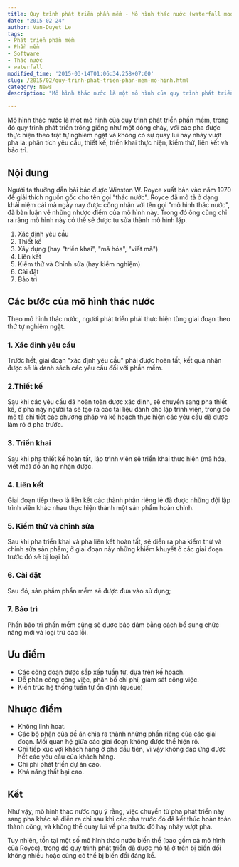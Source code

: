 ```yaml
---
title: Quy trình phát triển phần mềm - Mô hình thác nước (waterfall model)
date: "2015-02-24"
author: Van-Duyet Le
tags:
- Phát triển phần mềm
- Phần mềm
- Software
- Thác nước
- waterfall
modified_time: '2015-03-14T01:06:34.258+07:00'
slug: /2015/02/quy-trinh-phat-trien-phan-mem-mo-hinh.html
category: News
description: "Mô hình thác nước là một mô hình của quy trình phát triển phần mềm, trong đó quy trình phát triển trông giống như một dòng chảy, với các pha được thực hiện theo trật tự nghiêm ngặt và không có sự quay lui hay nhảy vượt pha là: phân tích yêu cầu, thiết kế, triển khai thực hiện, kiểm thử, liên kết và bảo trì."

---
```


Mô hình thác nước là một mô hình của quy trình phát triển phần mềm, trong đó quy trình phát triển trông giống như một dòng chảy, với các pha được thực hiện theo trật tự nghiêm ngặt và không có sự quay lui hay nhảy vượt pha là: phân tích yêu cầu, thiết kế, triển khai thực hiện, kiểm thử, liên kết và bảo trì.

## Nội dung  ##

Người ta thường dẫn bài báo được Winston W. Royce xuất bản vào năm 1970 để giải thích nguồn gốc cho tên gọi "thác nước". Royce đã mô tả ở dạng khái niệm cái mà ngày nay được công nhận với tên gọi "mô hình thác nước", đã bàn luận về những nhược điểm của mô hình này. Trong đó ông cũng chỉ ra rằng mô hình này có thể sẽ được tu sửa thành mô hình lặp.

1. Xác định yêu cầu
2. Thiết kế
3. Xây dựng (hay "triển khai", "mã hóa", "viết mã")
4. Liên kết
5. Kiểm thử và Chỉnh sửa (hay kiểm nghiệm)
6. Cài đặt
7. Bảo trì

## Các bước của mô hình thác nước  ##

Theo mô hình thác nước, người phát triển phải thực hiện từng giai đoạn theo thứ tự nghiêm ngặt.

### 1. Xác đinh yêu cầu ###
Trước hết, giai đoạn "xác định yêu cầu" phải được hoàn tất, kết quả nhận được sẽ là danh sách các yêu cầu đối với phần mềm.

### 2.Thiết kế ###
Sau khi các yêu cầu đã hoàn toàn được xác định, sẽ chuyển sang pha thiết kế, ở pha này người ta sẽ tạo ra các tài liệu dành cho lập trình viên, trong đó mô tả chi tiết các phương pháp và kế hoạch thực hiện các yêu cầu đã được làm rõ ở pha trước. 

### 3. Triển khai ###
Sau khi pha thiết kế hoàn tất, lập trình viên sẽ triển khai thực hiện (mã hóa, viết mã) đồ án họ nhận được. 

### 4. Liên kết ###
Giai đoạn tiếp theo là liên kết các thành phần riêng lẻ đã được những đội lập trình viên khác nhau thực hiện thành một sản phẩm hoàn chỉnh. 

### 5. Kiểm thử và chỉnh sửa ###
Sau khi pha triển khai và pha liên kết hoàn tất, sẽ diễn ra pha kiểm thử và chỉnh sửa sản phẩm; ở giai đoạn này những khiếm khuyết ở các giai đoạn trước đó sẽ bị loại bỏ. 

### 6. Cài đặt ###
Sau đó, sản phẩm phần mềm sẽ được đưa vào sử dụng; 

### 7. Bảo trì ###
Phần bảo trì phần mềm cũng sẽ được bảo đảm bằng cách bổ sung chức năng mới và loại trừ các lỗi.

## Ưu điểm ##

- Các công đoạn được sắp xếp tuần tự, dựa trên kế hoạch.
- Dễ phân công công việc, phân bố chi phí, giám sát công việc.
- Kiến trúc hệ thống tuần tự ổn định (queue)

## Nhược điểm ##

- Không linh hoạt. 
- Các bộ phận của đề án chia ra thành những phần riêng của các giai đoạn. Mối quan hệ giữa các giai đoạn không được thể hiện rõ.
- Chỉ tiếp xúc với khách hàng ở pha đầu tiên, vì vậy không đáp ứng được hết các yêu cầu của khách hàng. 
- Chi phí phát triển dự án cao.
- Khả năng thất bại cao.

## Kết  ##

Như vậy, mô hình thác nước ngụ ý rằng, việc chuyển từ pha phát triển này sang pha khác sẽ diễn ra chỉ sau khi các pha trước đó đã kết thúc hoàn toàn thành công, và không thể quay lui về pha trước đó hay nhảy vượt pha.

Tuy nhiên, tồn tại một số mô hình thác nước biến thể (bao gồm cả mô hình của Royce), trong đó quy trình phát triển đã được mô tả ở trên bị biến đổi không nhiều hoặc cũng có thể bị biến đổi đáng kể.
